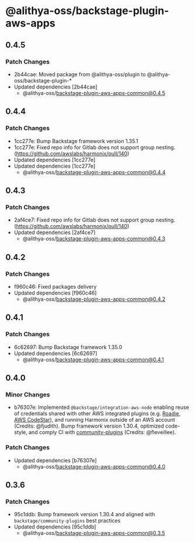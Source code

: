 # @alithya-oss/backstage-plugin-aws-apps

## 0.4.5

### Patch Changes

- 2b44cae: Moved package from @alithya-oss/plugin to @alithya-oss/backstage-plugin-\*
- Updated dependencies [2b44cae]
  - @alithya-oss/backstage-plugin-aws-apps-common@0.4.5

## 0.4.4

### Patch Changes

- 1cc277e: Bump Backstage framework version 1.35.1
- 1cc277e: Fixed repo info for Gitlab does not support group nesting. (https://github.com/awslabs/harmonix/pull/140)
- Updated dependencies [1cc277e]
- Updated dependencies [1cc277e]
  - @alithya-oss/backstage-plugin-aws-apps-common@0.4.4

## 0.4.3

### Patch Changes

- 2af4ce7: Fixed repo info for Gitlab does not support group nesting. (https://github.com/awslabs/harmonix/pull/140)
- Updated dependencies [2af4ce7]
  - @alithya-oss/backstage-plugin-aws-apps-common@0.4.3

## 0.4.2

### Patch Changes

- f960c46: Fixed packages delivery
- Updated dependencies [f960c46]
  - @alithya-oss/backstage-plugin-aws-apps-common@0.4.2

## 0.4.1

### Patch Changes

- 6c62697: Bump Backstage framework 1.35.0
- Updated dependencies [6c62697]
  - @alithya-oss/backstage-plugin-aws-apps-common@0.4.1

## 0.4.0

### Minor Changes

- b76307e: Implemented `@backstage/integration-aws-node` enabling reuse of credentials shared with other AWS integrated plugins (e.g. [Roadie](https://github.com/RoadieHQ/roadie-backstage-plugins/tree/main/plugins/backend/catalog-backend-module-aws), [AWS CodeStar](https://github.com/awslabs/backstage-plugins-for-aws)), and running Harmonix outside of an AWS account (Credits: @fjudith). Bump framework version 1.30.4, optimized code-style, and comply CI with [community-plugins](https://github.com/backstage/community-plugins) (Credits: @fleveillee).

### Patch Changes

- Updated dependencies [b76307e]
  - @alithya-oss/backstage-plugin-aws-apps-common@0.4.0

## 0.3.6

### Patch Changes

- 95c1ddb: Bump framework version 1.30.4 and aligned with `backstage/community-plugins` best practices
- Updated dependencies [95c1ddb]
  - @alithya-oss/backstage-plugin-aws-apps-common@0.3.5
